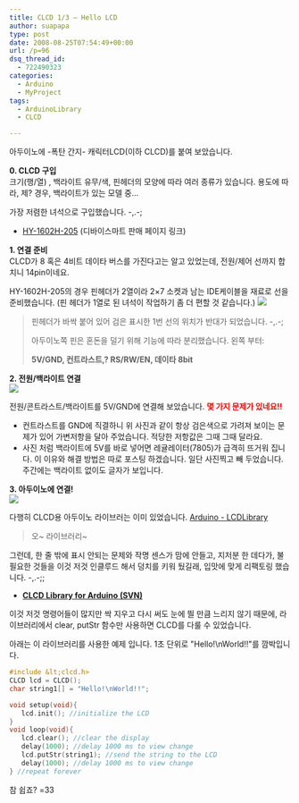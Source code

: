 ```yaml
---
title: CLCD 1/3 – Hello LCD
author: suapapa
type: post
date: 2008-08-25T07:54:49+00:00
url: /p=96
dsq_thread_id:
  - 722490323
categories:
  - Arduino
  - MyProject
tags:
  - ArduinoLibrary
  - CLCD

---
```

아두이노에 -폭탄 간지- 캐릭터LCD(이하 CLCD)를 붙여 보았습니다.

**0. CLCD 구입**  
크기(행/열) , 백라이트 유무/색, 핀헤더의 모양에 따라 여러 종류가 있습니다. 용도에 따라, 제? 경우, 백라이트가 있는 모델 중&#8230;

가장 저렴한 녀석으로 구입했습니다. -,.-;

  * <font>[<font class="Blink">HY-1602H-205</font>](http://www.devicemart.co.kr/mart7/mall.php?cat=003012001&query=view&no=9601)<font class="Blink"> (디바이스마트 판매 페이지 링크)</font></font>



**1. 연결 준비**  
CLCD가 8 혹은 4비트 데이타 버스를 가진다고는 알고 있었는데, 전원/제어 선까지 합치니 14pin이네요.

HY-1602H-205의 경우 핀헤더가 2열이라 2&#215;7 소켓과 남는 IDE케이블을 재료로 선을 준비했습니다. (핀 헤더가 1열로 된 녀석이 작업하기 좀 더 편할 것 같습니다.)
![](https://homin.dev/asset/blog/2008/08/hy1602_pin.jpg)

> 핀헤더가 바싹 붙어 있어 검은 표시한 1번 선의 위치가 반대가 되었습니다. -,.-;
> 
> 아두이노쪽 핀은 혼돈을 덜기 위해 기능에 따라 분리했습니다. 왼쪽 부터:
> 
> **5V/GND, 컨트라스트,? RS/RW/EN, 데이타 8bit**

**2. 전원/백라이트 연결**  
![](https://homin.dev/asset/blog/2008/08/hy1602_pwron.jpg)

전원/콘트라스트/백라이트를 5V/GND에 연결해 보았습니다. **<font color="#ff0000">몇 가지 문제가 있네요!!</font>**

  * 컨트라스트를 GND에 직결하니 위 사진과 같이 항상 검은색으로 가려져 보이는 문제가 있어 가변저항을 달아 주었습니다. 적당한 저항값은 그때 그때 달라요.
  * 사진 처럼 백라이트에 5V를 바로 넣어면 레귤레이터(7805)가 급격히 뜨거워 집니다. 이 이유와 해결 방법은 따로 포스팅 하겠습니다. 일단 사진찍고 빼 두었습니다. 주간에는 백라이트 없이도 글자가 보입니다.

**3. 아두이노에 연결!**  
![](https://homin.dev/asset/blog/2008/08/hy1602_helloworld.jpg)

다행히 CLCD용 아두이노 라이브러는 이미 있었습니다. [Arduino - LCDLibrary ](http://www.arduino.cc/en/Tutorial/LCDLibrary)

> 오~ 라이브러리~

그런데, 한 줄 밖에 표시 안되는 문제와 작명 센스가 맘에 안들고, 지저분 한 데다가, 불필요한 것들을 이것 저것 인클루드 해서 덩치를 키워 뒀길래, 입맛에 맞게 리팩토링 했습니다. -,.-;;

  * **[<strong>CLCD Library for Arduino (SVN)</strong>](https://homin.dev/svn/ArduinoLibraries/CLCD/)**

이것 저것 명령어들이 많지만 싹 지우고 다시 써도 눈에 띌 만큼 느리지 않기 때문에, 라이브러리에서 clear, putStr 함수만 사용하면 CLCD를 다룰 수 있었습니다.

아래는 이 라이브러리를 사용한 예제 입니다. 1초 단위로 "Hello!\nWorld!!"를 깜박입니다.

```c
#include &lt;clcd.h>
CLCD lcd = CLCD();
char string1[] = "Hello!\nWorld!!";

void setup(void){
   lcd.init(); //initialize the LCD
}
void loop(void){
   lcd.clear(); //clear the display
   delay(1000); //delay 1000 ms to view change
   lcd.putStr(string1); //send the string to the LCD
   delay(1000); //delay 1000 ms to view change
} //repeat forever

```

참 쉽죠? =33
